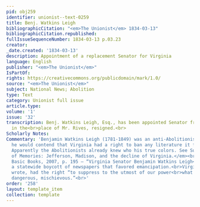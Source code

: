 ```yaml
---
pid: obj259
identifier: unionist--text-0259
title: Benj. Watkins Leigh
bibliographicCitation: "<em>The Unionist</em> 1834-03-13"
bibliographicCitation.republished: 
fullIssueSequenceNumber: 1834-03-13 p.03.23
creator: 
_date.created: '1834-03-13'
description: Appointment of a replacement Senator for Virginia
language: English
publisher: "<em>The Unionist</em>"
IsPartOf: 
rights: https://creativecommons.org/publicdomain/mark/1.0/
source: "<em>The Unionist</em>"
subject: National News; Abolition
type: Text
category: Unionist full issue
article.type: 
volume: '1'
issue: '32'
transcription: Benj. Watkins Leigh, Esq., has been appointed Senator from Virginia,
  in the<br>place of Mr. Rives, resigned.<br>
Scholarly Notes: 
Commentary: 'Benjamin Watkins Leigh (1781-1849) was an anti-Abolitionist. In 1835
  he would contend that Virginia had a right to ban any literature it found "inflammatory."
  Apparently the Abolitionists already knew who his true colors. See Susan Dunn,<br><em>Dominion
  of Memories: Jefferson, Madison, and the decline of Virginia.</em><br>New York:
  Basic Books, 2007, p. 195 – “Virginia Senator Benjamin Watkins Leigh<br>proposed
  a statewide boycott of newspapers that favored emancipation.<br>Virginians, Leigh
  wrote, had the right “to suppress to the utmost of our power<br>what we deem inflammatory,
  dangerous, mischievous.”<br>'
order: '258'
layout: template_item
collection: template
---
```

